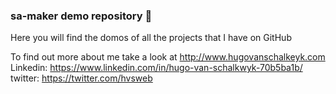 ### sa-maker demo repository 👋

Here you will find the domos of all the projects that I have on GitHub

To find out more about me take a look at http://www.hugovanschalkeyk.com
Linkedin: https://www.linkedin.com/in/hugo-van-schalkwyk-70b5ba1b/
twitter: https://twitter.com/hvsweb

<!--
**sa-maker/sa-maker** is a ✨ _special_ ✨ repository because its `README.md` (this file) appears on your GitHub profile.

Here are some ideas to get you started:

- 🔭 I’m currently working on ...
- 🌱 I’m currently learning ...
- 👯 I’m looking to collaborate on ...
- 🤔 I’m looking for help with ...
- 💬 Ask me about ...
- 📫 How to reach me: ...
- 😄 Pronouns: ...
- ⚡ Fun fact: ...
-->
